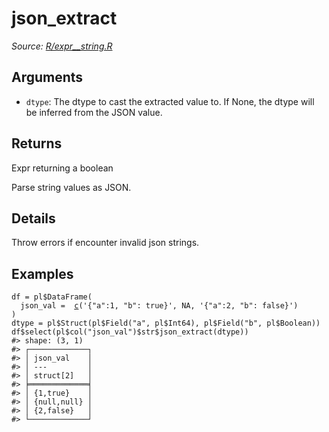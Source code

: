# json_extract

*Source: [R/expr__string.R](https://github.com/pola-rs/r-polars/tree/main/R/expr__string.R)*

## Arguments

- `dtype`: The dtype to cast the extracted value to. If None, the dtype will be inferred from the JSON value.

## Returns

Expr returning a boolean

Parse string values as JSON.

## Details

Throw errors if encounter invalid json strings.

## Examples

<pre class='r-example'><code><span class='r-in'><span><span class='va'>df</span> <span class='op'>=</span> <span class='va'>pl</span><span class='op'>$</span><span class='fu'>DataFrame</span><span class='op'>(</span></span></span>
<span class='r-in'><span>  json_val <span class='op'>=</span>  <span class='fu'><a href='https://rdrr.io/r/base/c.html'>c</a></span><span class='op'>(</span><span class='st'>'{"a":1, "b": true}'</span>, <span class='cn'>NA</span>, <span class='st'>'{"a":2, "b": false}'</span><span class='op'>)</span></span></span>
<span class='r-in'><span><span class='op'>)</span></span></span>
<span class='r-in'><span><span class='va'>dtype</span> <span class='op'>=</span> <span class='va'>pl</span><span class='op'>$</span><span class='fu'>Struct</span><span class='op'>(</span><span class='va'>pl</span><span class='op'>$</span><span class='fu'>Field</span><span class='op'>(</span><span class='st'>"a"</span>, <span class='va'>pl</span><span class='op'>$</span><span class='va'>Int64</span><span class='op'>)</span>, <span class='va'>pl</span><span class='op'>$</span><span class='fu'>Field</span><span class='op'>(</span><span class='st'>"b"</span>, <span class='va'>pl</span><span class='op'>$</span><span class='va'>Boolean</span><span class='op'>)</span><span class='op'>)</span></span></span>
<span class='r-in'><span><span class='va'>df</span><span class='op'>$</span><span class='fu'>select</span><span class='op'>(</span><span class='va'>pl</span><span class='op'>$</span><span class='fu'>col</span><span class='op'>(</span><span class='st'>"json_val"</span><span class='op'>)</span><span class='op'>$</span><span class='va'>str</span><span class='op'>$</span><span class='fu'>json_extract</span><span class='op'>(</span><span class='va'>dtype</span><span class='op'>)</span><span class='op'>)</span></span></span>
<span class='r-out co'><span class='r-pr'>#&gt;</span> shape: (3, 1)</span>
<span class='r-out co'><span class='r-pr'>#&gt;</span> ┌─────────────┐</span>
<span class='r-out co'><span class='r-pr'>#&gt;</span> │ json_val    │</span>
<span class='r-out co'><span class='r-pr'>#&gt;</span> │ ---         │</span>
<span class='r-out co'><span class='r-pr'>#&gt;</span> │ struct[2]   │</span>
<span class='r-out co'><span class='r-pr'>#&gt;</span> ╞═════════════╡</span>
<span class='r-out co'><span class='r-pr'>#&gt;</span> │ {1,true}    │</span>
<span class='r-out co'><span class='r-pr'>#&gt;</span> │ {null,null} │</span>
<span class='r-out co'><span class='r-pr'>#&gt;</span> │ {2,false}   │</span>
<span class='r-out co'><span class='r-pr'>#&gt;</span> └─────────────┘</span>
 </code></pre>